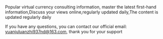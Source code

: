 

Popular virtual currency consulting information, master the latest first-hand information,Discuss your views online,regularly updated daily,The content is updated regularly daily

If you have any questions, you can contact our official email: yuanjuluanzhi937nd@163.com, thank you for your support
